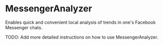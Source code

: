 # MessengerAnalyzer
Enables quick and convenient local analysis of trends in one's Facebook Messenger chats.

TODO: Add more detailed instructions on how to use MessengerAnalyzer.
